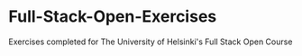 # Full-Stack-Open-Exercises
Exercises completed for The University of Helsinki's Full Stack Open Course
